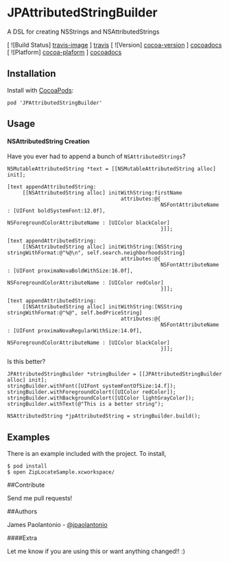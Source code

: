 JPAttributedStringBuilder
=========================

A DSL for creating NSStrings and NSAttributedStrings

[ ![Build Status] [travis-image] ] [travis]
[ ![Version] [cocoa-version] ] [cocoadocs]
[ ![Platform] [cocoa-plaform] ] [cocoadocs]

## Installation

Install with [CocoaPods](http://cocoapods.org):

```
pod 'JPAttributedStringBuilder'
```

## Usage

#### NSAttributedString Creation

Have you ever had to append a bunch of `NSAttributedStrings`?

```
NSMutableAttributedString *text = [[NSMutableAttributedString alloc] init];

[text appendAttributedString:
     [[NSAttributedString alloc] initWithString:firstName
                                     attributes:@{
                                                  NSFontAttributeName : [UIFont boldSystemFont:12.0f],
                                                  NSForegroundColorAttributeName : [UIColor blackColor]
                                                  }]];

[text appendAttributedString:
     [[NSAttributedString alloc] initWithString:[NSString stringWithFormat:@"%@\n", self.search.neighborhoodsString]
                                     attributes:@{
                                                  NSFontAttributeName : [UIFont proximaNovaBoldWithSize:16.0f],
                                                  NSForegroundColorAttributeName : [UIColor redColor]
                                                  }]];

[text appendAttributedString:
     [[NSAttributedString alloc] initWithString:[NSString stringWithFormat:@"%@", self.bedPriceString]
                                     attributes:@{
                                                  NSFontAttributeName : [UIFont proximaNovaRegularWithSize:14.0f],
                                                  NSForegroundColorAttributeName : [UIColor blackColor]
                                                  }]];
```

Is this better?

```
JPAttributedStringBuilder *stringBuilder = [[JPAttributedStringBuilder alloc] init];
stringBuilder.withFont([UIFont systemFontOfSize:14.f]);
stringBuilder.withForegroundColort([UIColor redColor]);
stringBuilder.withBackgroundColort([UIColor lightGrayColor]);
stringBuilder.withText(@"This is a better string");

NSAttributedString *jpAttributedString = stringBuilder.build();
```

## Examples

There is an example included with the project. To install,

```
$ pod install
$ open ZipLocateSample.xcworkspace/
```

##Contribute

Send me pull requests!

##Authors

James Paolantonio - [@jpaolantonio](http://twitter.com/jPaolantonio)

####Extra

Let me know if you are using this or want anything changed!! :)

[travis]: https://travis-ci.org/jPaolantonio/JPAttributedStringBuilder
[travis-image]: http://img.shields.io/travis/jPaolantonio/JPAttributedStringBuilder.svg?branch=master

[cocoadocs]: http://cocoadocs.org/docsets/JPAttributedStringBuilder
[cocoa-version]: http://cocoapod-badges.herokuapp.com/v/JPAttributedStringBuilder/badge.png
[cocoa-plaform]: http://cocoapod-badges.herokuapp.com/p/JPAttributedStringBuilder/badge.png
